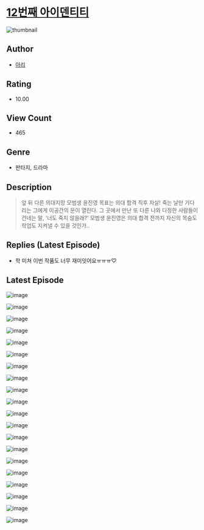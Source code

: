 # [12번째 아이덴티티](https://comic.naver.com/challenge/list?titleId=810702)
![thumbnail](https://image-comic.pstatic.net/user_contents_data/challenge_comic/2023/05/24/363809/upload_7076055731001637171_480x623.jpeg)

## Author
- [아리](https://comic.naver.com/artistTitle?id=363809)

## Rating
- 10.00

## View Count
- 465

## Genre
- 판타지, 드라마

## Description
> 앞 뒤 다른 의대지망 모범생 윤진영 목표는 의대 합격 직후 자살! 죽는 날만 기다리는 그에게 이공간의 문이 열린다. 그 곳에서 만난 또 다른 나와 다정한 사람들이 건네는 말, ‘너도 죽지 않을래?’ 모범생 윤진영은 의대 합격 전까지 자신의 목숨도 학업도 지켜낼 수 있을 것인가..

## Replies (Latest Episode)
- 학 미쳐 이번 작품도 너무 재미잇어요ㅠㅠㅠ♡

## Latest Episode
![image](https://image-comic.pstatic.net/user_contents_data/challenge_comic/2023/05/24/363809/upload_3544668679556129080.jpeg)

![image](https://image-comic.pstatic.net/user_contents_data/challenge_comic/2023/05/24/363809/upload_3690761691562599217.jpeg)

![image](https://image-comic.pstatic.net/user_contents_data/challenge_comic/2023/05/24/363809/upload_4050761791552435511.jpeg)

![image](https://image-comic.pstatic.net/user_contents_data/challenge_comic/2023/05/24/363809/upload_3546080461914847075.jpeg)

![image](https://image-comic.pstatic.net/user_contents_data/challenge_comic/2023/05/24/363809/upload_7148116837654750263.jpeg)

![image](https://image-comic.pstatic.net/user_contents_data/challenge_comic/2023/05/24/363809/upload_3689684174412079412.jpeg)

![image](https://image-comic.pstatic.net/user_contents_data/challenge_comic/2023/05/24/363809/upload_3630245671786329397.jpeg)

![image](https://image-comic.pstatic.net/user_contents_data/challenge_comic/2023/05/24/363809/upload_3617066026945373235.jpeg)

![image](https://image-comic.pstatic.net/user_contents_data/challenge_comic/2023/05/24/363809/upload_3977350708015018594.jpeg)

![image](https://image-comic.pstatic.net/user_contents_data/challenge_comic/2023/05/24/363809/upload_3545565898993000757.jpeg)

![image](https://image-comic.pstatic.net/user_contents_data/challenge_comic/2023/05/24/363809/upload_7233117668544755511.jpeg)

![image](https://image-comic.pstatic.net/user_contents_data/challenge_comic/2023/05/24/363809/upload_7077518304083523127.jpeg)

![image](https://image-comic.pstatic.net/user_contents_data/challenge_comic/2023/05/24/363809/upload_3905858068838233446.jpeg)

![image](https://image-comic.pstatic.net/user_contents_data/challenge_comic/2023/05/24/363809/upload_3703423655304573234.jpeg)

![image](https://image-comic.pstatic.net/user_contents_data/challenge_comic/2023/05/24/363809/upload_7221629086280791601.jpeg)

![image](https://image-comic.pstatic.net/user_contents_data/challenge_comic/2023/05/24/363809/upload_3774359975098738226.jpeg)

![image](https://image-comic.pstatic.net/user_contents_data/challenge_comic/2023/05/24/363809/upload_3474352506563605048.jpeg)

![image](https://image-comic.pstatic.net/user_contents_data/challenge_comic/2023/05/24/363809/upload_3474868400066933345.jpeg)

![image](https://image-comic.pstatic.net/user_contents_data/challenge_comic/2023/05/24/363809/upload_3473789766325188708.jpeg)

![image](https://image-comic.pstatic.net/user_contents_data/challenge_comic/2023/05/24/363809/upload_7149525114343862372.jpeg)
